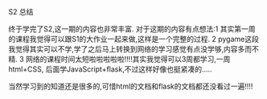 S2 总结

终于学完了S2,这一期的内容也非常丰富.
对于这期的内容有点想法:1 其实第一周的课程我觉得可以跟S1的大作业一起来做,这样是一个完整的过程.
2 pygame这段我觉得其实可以不学,学了之后马上转换到网络的学习感觉有点没学够,内容多而不精.
3 网络的课程时间太短啦啦啦啦啦!!!!其实我觉得可以3周都学习,一周html+CSS, 后面学JavaScript+flask,不过这样好像也挺紧凑的.....

当然学习到的知道还是很多的,可惜html的文档和flask的文档都还没看过一遍!!!!